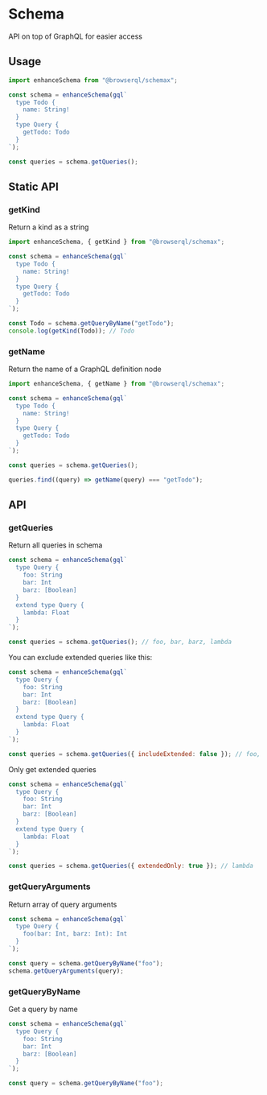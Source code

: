 # Schema

API on top of GraphQL for easier access

## Usage

```js
import enhanceSchema from "@browserql/schemax";

const schema = enhanceSchema(gql`
  type Todo {
    name: String!
  }
  type Query {
    getTodo: Todo
  }
`);

const queries = schema.getQueries();
```

## Static API

### getKind

Return a kind as a string

```js
import enhanceSchema, { getKind } from "@browserql/schemax";

const schema = enhanceSchema(gql`
  type Todo {
    name: String!
  }
  type Query {
    getTodo: Todo
  }
`);

const Todo = schema.getQueryByName("getTodo");
console.log(getKind(Todo)); // Todo
```

### getName

Return the name of a GraphQL definition node

```js
import enhanceSchema, { getName } from "@browserql/schemax";

const schema = enhanceSchema(gql`
  type Todo {
    name: String!
  }
  type Query {
    getTodo: Todo
  }
`);

const queries = schema.getQueries();

queries.find((query) => getName(query) === "getTodo");
```

## API

### getQueries

Return all queries in schema

```js
const schema = enhanceSchema(gql`
  type Query {
    foo: String
    bar: Int
    barz: [Boolean]
  }
  extend type Query {
    lambda: Float
  }
`);

const queries = schema.getQueries(); // foo, bar, barz, lambda
```

You can exclude extended queries like this:

```js
const schema = enhanceSchema(gql`
  type Query {
    foo: String
    bar: Int
    barz: [Boolean]
  }
  extend type Query {
    lambda: Float
  }
`);

const queries = schema.getQueries({ includeExtended: false }); // foo, bar, barz
```

Only get extended queries

```js
const schema = enhanceSchema(gql`
  type Query {
    foo: String
    bar: Int
    barz: [Boolean]
  }
  extend type Query {
    lambda: Float
  }
`);

const queries = schema.getQueries({ extendedOnly: true }); // lambda
```

### getQueryArguments

Return array of query arguments

```js
const schema = enhanceSchema(gql`
  type Query {
    foo(bar: Int, barz: Int): Int
  }
`);

const query = schema.getQueryByName("foo");
schema.getQueryArguments(query);
```

### getQueryByName

Get a query by name

```js
const schema = enhanceSchema(gql`
  type Query {
    foo: String
    bar: Int
    barz: [Boolean]
  }
`);

const query = schema.getQueryByName("foo");
```

